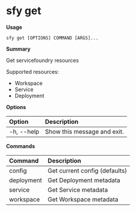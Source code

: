 # sfy get

**Usage**

`sfy get [OPTIONS] COMMAND [ARGS]...`

**Summary**

Get servicefoundry resources

Supported resources:
- Workspace
- Service
- Deployment

**Options**

| **Option** | **Description** |
| :--- | :--- |
| -h, --help | Show this message and exit. |

**Commands**

| **Command** | **Description** |
| :--- | :--- |
| config | Get current config (defaults) |
| deployment | Get Deployment metadata |
| service | Get Service metadata |
| workspace | Get Workspace metadata |

